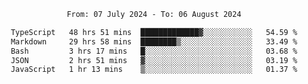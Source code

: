<div align="center">
<p style="text-align: center;">
<!--START_SECTION:waka-->

```txt
From: 07 July 2024 - To: 06 August 2024

TypeScript   48 hrs 51 mins  █████████████▓░░░░░░░░░░░   54.59 %
Markdown     29 hrs 58 mins  ████████▒░░░░░░░░░░░░░░░░   33.49 %
Bash         3 hrs 17 mins   █░░░░░░░░░░░░░░░░░░░░░░░░   03.68 %
JSON         2 hrs 51 mins   ▓░░░░░░░░░░░░░░░░░░░░░░░░   03.19 %
JavaScript   1 hr 13 mins    ▒░░░░░░░░░░░░░░░░░░░░░░░░   01.37 %
```

<!--END_SECTION:waka-->
</p>
</div>
